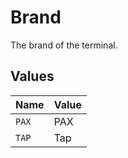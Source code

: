 # Brand

The brand of the terminal.


## Values

| Name  | Value |
| ----- | ----- |
| `PAX` | PAX   |
| `TAP` | Tap   |